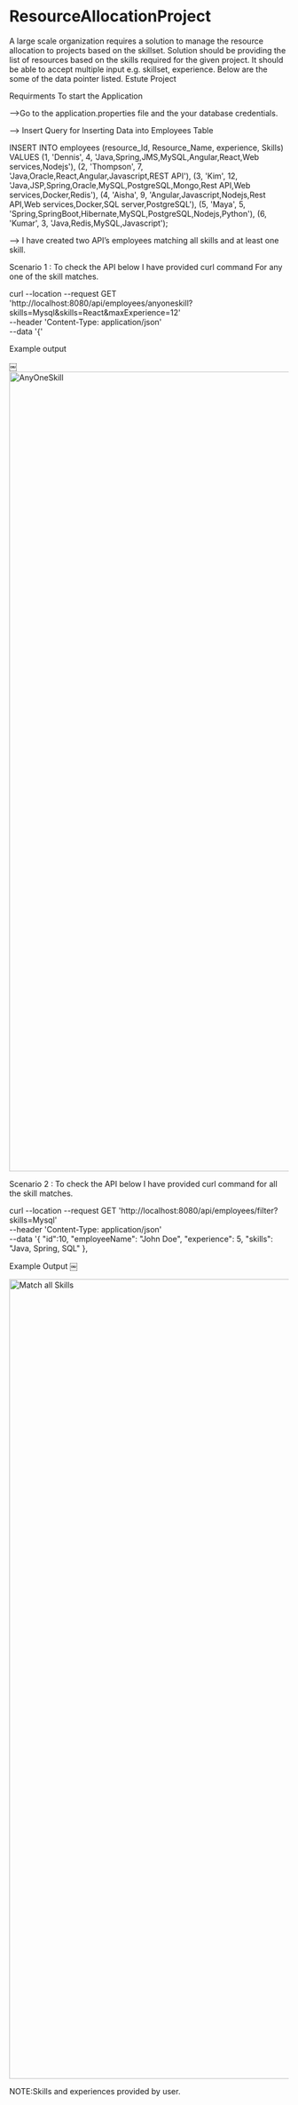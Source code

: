 # ResourceAllocationProject
A large scale organization requires a solution to manage the resource allocation to projects based on the skillset. Solution should be providing the list of resources based on the skills required for the given project. It should be able to accept multiple input e.g. skillset, experience. Below are the some of the data pointer listed.
Estute Project


Requirments To start the Application

——>Go to the application.properties file and the your database credentials.

——> Insert Query for Inserting Data into Employees Table

INSERT INTO employees (resource_Id, Resource_Name, experience, Skills) VALUES
(1, 'Dennis', 4, 'Java,Spring,JMS,MySQL,Angular,React,Web services,Nodejs'),
(2, 'Thompson', 7, 'Java,Oracle,React,Angular,Javascript,REST API'),
(3, 'Kim', 12, 'Java,JSP,Spring,Oracle,MySQL,PostgreSQL,Mongo,Rest API,Web services,Docker,Redis'),
(4, 'Aisha', 9, 'Angular,Javascript,Nodejs,Rest API,Web services,Docker,SQL server,PostgreSQL'),
(5, 'Maya', 5, 'Spring,SpringBoot,Hibernate,MySQL,PostgreSQL,Nodejs,Python'),
(6, 'Kumar', 3, 'Java,Redis,MySQL,Javascript');



——> I have created two API’s employees matching all skills and at least one skill.

 Scenario 1 : To check the API below I have provided curl command For any one of the skill matches.

curl --location --request GET 'http://localhost:8080/api/employees/anyoneskill?skills=Mysql&skills=React&maxExperience=12' \
--header 'Content-Type: application/json' \
--data '{'

Example output

￼<img width="1440" alt="AnyOneSkill" src="https://github.com/user-attachments/assets/e0235b04-9d1e-4b71-80b0-7bb360455438" />


 Scenario 2 : To check the API below I have provided curl command for all the skill matches.

curl --location --request GET 'http://localhost:8080/api/employees/filter?skills=Mysql' \
--header 'Content-Type: application/json' \
--data '{
    "id":10,
    "employeeName": "John Doe",
    "experience": 5,
    "skills": "Java, Spring, SQL"
},

Example Output
￼

<img width="1440" alt="Match all Skills" src="https://github.com/user-attachments/assets/a75a8620-e249-4390-86dd-41771284def4" />



NOTE:Skills and experiences  provided by user.
